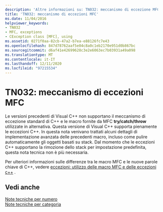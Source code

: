 ```yaml
---
description: 'Altre informazioni su: TN032: meccanismo di eccezione MFC'
title: 'TN032: meccanismo di eccezioni MFC'
ms.date: 11/04/2016
helpviewer_keywords:
- TN032
- MFC, exceptions
- CException class [MFC], using
ms.assetid: 0271f0aa-82cb-47a2-b7ea-e88126fc7e43
ms.openlocfilehash: 847d78762aaf5e04c8a0c1eb2170e951d0b867bc
ms.sourcegitcommit: d6af41e42699628c3e2e6063ec7b03931a49a098
ms.translationtype: MT
ms.contentlocale: it-IT
ms.lasthandoff: 12/11/2020
ms.locfileid: "97215534"
---
```

# <a name="tn032-mfc-exception-mechanism"></a>TN032: meccanismo di eccezioni MFC

Le versioni precedenti di Visual C++ non supportano il meccanismo di eccezione standard di C++ e le macro fornite da MFC **try/catch/throw** utilizzate in alternativa. Questa versione di Visual C++ supporta pienamente le eccezioni C++. In questa nota venivano trattati alcuni dettagli di implementazione avanzata delle precedenti macro, incluso come pulire automaticamente gli oggetti basati su stack. Dal momento che le eccezioni C++ supportano la rimozione dello stack per impostazione predefinita, questa nota tecnica non è più necessaria.

Per ulteriori informazioni sulle differenze tra le macro MFC e le nuove parole chiave di C++, vedere [eccezioni: utilizzo delle macro MFC e delle eccezioni c++](../mfc/exceptions-using-mfc-macros-and-cpp-exceptions.md) .

## <a name="see-also"></a>Vedi anche

[Note tecniche per numero](../mfc/technical-notes-by-number.md)<br/>
[Note tecniche per categoria](../mfc/technical-notes-by-category.md)
